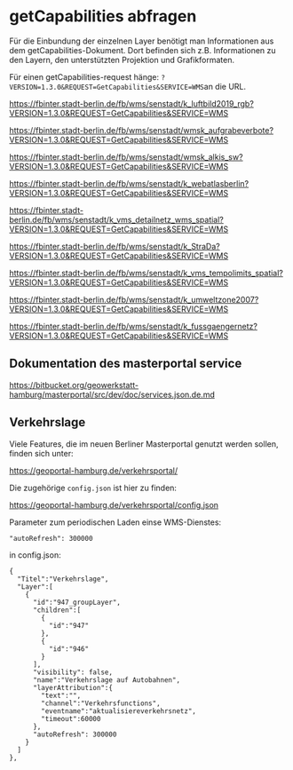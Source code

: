# getCapabilities abfragen

Für die Einbundung der einzelnen Layer benötigt man Informationen aus dem getCapabilities-Dokument. Dort befinden sich z.B. Informationen zu den Layern, den unterstützten Projektion und Grafikformaten.

Für einen getCapabilities-request hänge: `?VERSION=1.3.0&REQUEST=GetCapabilities&SERVICE=WMS`an die URL.

https://fbinter.stadt-berlin.de/fb/wms/senstadt/k_luftbild2019_rgb?VERSION=1.3.0&REQUEST=GetCapabilities&SERVICE=WMS

https://fbinter.stadt-berlin.de/fb/wms/senstadt/wmsk_aufgrabeverbote?VERSION=1.3.0&REQUEST=GetCapabilities&SERVICE=WMS

https://fbinter.stadt-berlin.de/fb/wms/senstadt/wmsk_alkis_sw?VERSION=1.3.0&REQUEST=GetCapabilities&SERVICE=WMS

https://fbinter.stadt-berlin.de/fb/wms/senstadt/k_webatlasberlin?VERSION=1.3.0&REQUEST=GetCapabilities&SERVICE=WMS

https://fbinter.stadt-berlin.de/fb/wms/senstadt/k_vms_detailnetz_wms_spatial?VERSION=1.3.0&REQUEST=GetCapabilities&SERVICE=WMS

https://fbinter.stadt-berlin.de/fb/wms/senstadt/k_StraDa?VERSION=1.3.0&REQUEST=GetCapabilities&SERVICE=WMS

https://fbinter.stadt-berlin.de/fb/wms/senstadt/k_vms_tempolimits_spatial?VERSION=1.3.0&REQUEST=GetCapabilities&SERVICE=WMS 

https://fbinter.stadt-berlin.de/fb/wms/senstadt/k_umweltzone2007?VERSION=1.3.0&REQUEST=GetCapabilities&SERVICE=WMS 

https://fbinter.stadt-berlin.de/fb/wms/senstadt/k_fussgaengernetz?VERSION=1.3.0&REQUEST=GetCapabilities&SERVICE=WMS 


## Dokumentation des masterportal service

https://bitbucket.org/geowerkstatt-hamburg/masterportal/src/dev/doc/services.json.de.md



## Verkehrslage

Viele Features, die im neuen Berliner Masterportal genutzt werden sollen, finden sich unter:

https://geoportal-hamburg.de/verkehrsportal/


Die zugehörige `config.json` ist hier zu finden:

https://geoportal-hamburg.de/verkehrsportal/config.json


Parameter zum periodischen Laden einse WMS-Dienstes:

```
"autoRefresh": 300000
```

in config.json:

```
{
  "Titel":"Verkehrslage",
  "Layer":[
    {
      "id":"947_groupLayer",
      "children":[
        {
          "id":"947"
        },
        {
          "id":"946"
        }
      ],
      "visibility": false,
      "name":"Verkehrslage auf Autobahnen",
      "layerAttribution":{
        "text":"",
        "channel":"Verkehrsfunctions",
        "eventname":"aktualisiereverkehrsnetz",
        "timeout":60000
      },
      "autoRefresh": 300000
    }
  ]
},
```

